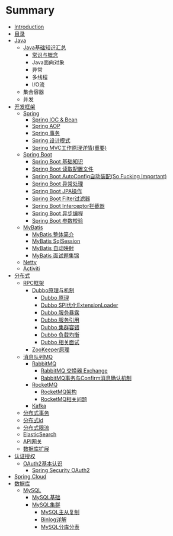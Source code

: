 # Summary

* [Introduction](README.md)
* [目录](directory.md)
* [Java](java_base/start.md)
    * [Java基础知识汇总](java_base/startJava.md)
        * [常识与概念](java_base/basicKills.md)
        * Java面向对象
        * 异常
        * 多线程
        * I/O流
    * 集合容器
    * 并发
* [开发框架](develop_framework/start.md)
    * [Spring](develop_framework/Spring/Spring.md)
        * [Spring IOC & Bean](develop_framework/Spring/IOC_Bean.md)
        * [Spring AOP](develop_framework/Spring/Spring_AOP.md)
        * [Spring 事务](develop_framework/Spring/Spring_Transaction.md)
        * [Spring 设计模式](develop_framework/Spring/Spring_DesignModel.md)
        * [Spring MVC工作原理详情(重要)](develop_framework/Spring/SpringMVC.md)
    * [Spring Boot](develop_framework/SpringBoot/SpringBoot.md)
        * [Spring Boot 基础知识](develop_framework/SpringBoot/SpringBoot_Base.md)
        * [Spring Boot 读取配置文件](develop_framework/SpringBoot/SpringBoot_Read_Configuration.md)
        * [Spring Boot AutoConfig自动装配(So Fucking Important)](develop_framework/SpringBoot/SpringBoot_AutoConfig.md)
        * [Spring Boot 异常处理](develop_framework/SpringBoot/SpringBoot_Exception.md)
        * [Spring Boot JPA操作](develop_framework/SpringBoot/SpringBoot_JPA.md)
        * [Spring Boot Filter过滤器](develop_framework/SpringBoot/SpringBoot_Filter.md)
        * [Spring Boot Interceptor拦截器](develop_framework/SpringBoot/SpringBoot_Interceptor.md)
        * [Spring Boot 异步编程](develop_framework/SpringBoot/SpringBoot_AsynCoding.md)
        * [Spring Boot 参数校验](develop_framework/SpringBoot/SpringBoot_Validator.md)
    * [MyBatis](develop_framework/Mybatis/MyBatis.md)
        * [MyBatis 整体简介](develop_framework/Mybatis/MyBatis_Introduction.md)
        * [MyBatis SqlSession](develop_framework/Mybatis/MyBatis_SqlSession.md)
        * [MyBatis 自动映射](develop_framework/Mybatis/MyBatis_AutoMapping.md)
        * [MyBatis 面试题集锦](develop_framework/Mybatis/MyBatis_Interview.md)
    * [Netty](README.md)
    * [Activiti](README.md)
* [分布式](distributed/base.md)
    * [RPC框架](distributed/RPC/rpc_base.md)
        * [Dubbo原理与机制](distributed/RPC/Dubbo/dubbo_base.md)
            * [Dubbo 原理](distributed/RPC/Dubbo/dubbo_principle.md)
            * [Dubbo SPI优化ExtensionLoader](distributed/RPC/Dubbo/dubbo_extensionLoader.md)
            * [Dubbo 服务暴露](distributed/RPC/Dubbo/dubbo_service_exposed.md)
            * [Dubbo 服务引用](distributed/RPC/Dubbo/dubbo_service_reference.md)
            * [Dubbo 集群容错](distributed/RPC/Dubbo/dubbo_cluster.md)
            * [Dubbo 负载均衡](distributed/RPC/Dubbo/dubbo_loadbalance.md)
            * [Dubbo 相关面试](distributed/RPC/Dubbo/dubbo_interview.md)
        * [ZooKeeper原理](distributed/RPC/ZooKeeper/zookeeper_base.md)
    * [消息队列MQ](distributed/MQ/message_queue.md)
        * [RabbitMQ](distributed/MQ/RabbitMQ/RabbitMQ.md)
            * [RabbitMQ 交换器 Exchange](distributed/MQ/RabbitMQ/RabbitMQ_Exchange.md)
            * [RabbitMQ事务与Confirm消息确认机制](distributed/MQ/RabbitMQ/RabbitMQ_Tx_Confirm.md)
        * [RocketMQ](distributed/MQ/RocketMQ/RocketMQ.md)
            * [RocketMQ架构](distributed/MQ/RocketMQ/RocketMQ_Architecture.md)
            * [RocketMQ相关问题](distributed/MQ/RocketMQ/RocketMQ_Q&A.md)
        * [Kafka](distributed/MQ/Kafka/Kafka.md)
    * [分布式事务](distributed/Distribute_Transation/Distribute_Transation.md)
    * [分布式id](distributed/Distribute_ID/Distribute_ID.md)
    * [分布式限流](distributed/Distribute_Limit/Distribute_Limit.md)
    * [ElasticSearch](distributed/ElasticSearch/ElasticSearch.md)
    * [API网关](distributed/API_Gateway/API_Gateway.md)
    * [数据库扩展](distributed/DataBase/DataBase_Expand.md)
* [认证授权](distributed/Authorization_Authenticate/Authorization_Authenticate.md)
    * [OAuth2基本认识](distributed/Authorization_Authenticate/OAuth2/OAuth2.md)
        * [Spring Security OAuth2](distributed/Authorization_Authenticate/OAuth2/SpringSecurity_OAuth2.md)
* [Spring Cloud]()
* [数据库](database/database.md)
    * [MySQL](database/MySQL.md)
        * [MySQL基础](database/MySQL/MySQL_Base.md)
        * [MySQL集群](database/MySQL/MySQL_Cluster/MySQL_Cluster.md)
            * [MySQL主从复制](database/MySQL/MySQL_Cluster/MySQL_MasterSlave.md)
            * [Binlog详解](database/MySQL/MySQL_Cluster/MySQL_Binlog.md)
            * [MySQL分库分表](database/MySQL/MySQL_Cluster/MySQL_SubDB_SubTable.md)



